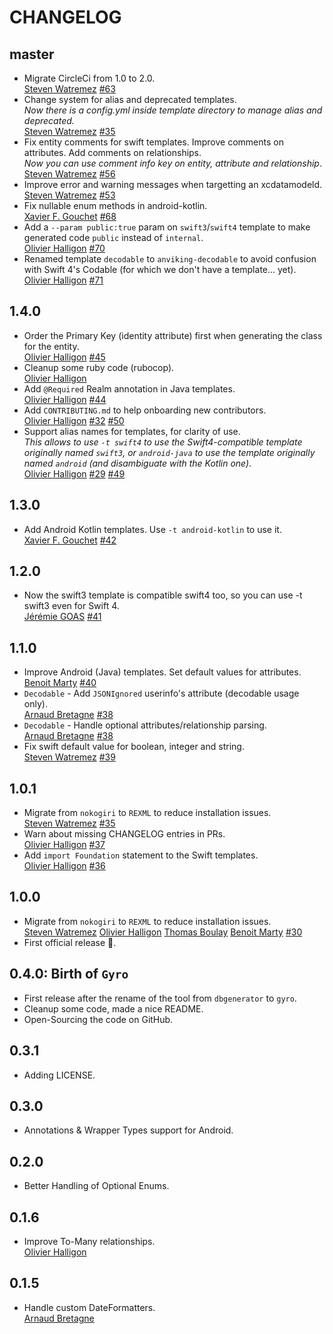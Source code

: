 # CHANGELOG

## master

* Migrate CircleCi from 1.0 to 2.0.  
  [Steven Watremez](https://github.com/StevenWatremez)
  [#63](https://github.com/NijiDigital/gyro/pull/63)
* Change system for alias and deprecated templates.  
  _Now there is a config.yml inside template directory to manage alias and deprecated._  
  [Steven Watremez](https://github.com/StevenWatremez)
  [#35](https://github.com/NijiDigital/gyro/pull/35)
* Fix entity comments for swift templates. Improve comments on attributes. Add comments on relationships.  
  _Now you can use comment info key on entity, attribute and relationship_.  
  [Steven Watremez](https://github.com/StevenWatremez)
  [#56](https://github.com/NijiDigital/gyro/pull/56)
* Improve error and warning messages when targetting an xcdatamodeld.  
  [Steven Watremez](https://github.com/StevenWatremez)
  [#53](https://github.com/NijiDigital/gyro/pull/53)
* Fix nullable enum methods in android-kotlin.  
  [Xavier F. Gouchet](https://github.com/xgouchet)
  [#68](https://github.com/NijiDigital/gyro/pull/68)
* Add a `--param public:true` param on `swift3`/`swift4` template to make generated code `public` instead of `internal`.  
  [Olivier Halligon](https://github.com/AliSoftware)
  [#70](https://github.com/NijiDigital/gyro/pull/70)
* Renamed template `decodable` to `anviking-decodable` to avoid confusion with Swift 4's Codable (for which we don't have a template… yet).  
  [Olivier Halligon](https://github.com/AliSoftware)
  [#71](https://github.com/NijiDigital/gyro/pull/71)


## 1.4.0

* Order the Primary Key (identity attribute) first when generating the class for the entity.  
  [Olivier Halligon](https://github.com/AliSoftware)
  [#45](https://github.com/NijiDigital/gyro/issues/45)
* Cleanup some ruby code (rubocop).  
  [Olivier Halligon](https://github.com/AliSoftware)
* Add `@Required` Realm annotation in Java templates.  
  [Olivier Halligon](https://github.com/AliSoftware)
  [#44](https://github.com/NijiDigital/gyro/issues/44)
* Add `CONTRIBUTING.md` to help onboarding new contributors.  
  [Olivier Halligon](https://github.com/AliSoftware)
  [#32](https://github.com/NijiDigital/gyro/issues/32)
  [#50](https://github.com/NijiDigital/gyro/pull/50)
* Support alias names for templates, for clarity of use.  
  _This allows to use `-t swift4` to use the Swift4-compatible template originally named `swift3`, or `android-java` to use the template originally named `android` (and disambiguate with the Kotlin one)_.  
  [Olivier Halligon](https://github.com/AliSoftware)
  [#29](https://github.com/NijiDigital/gyro/issues/29)
  [#49](https://github.com/NijiDigital/gyro/pull/49)

## 1.3.0

* Add Android Kotlin templates. Use `-t android-kotlin` to use it.  
  [Xavier F. Gouchet](https://github.com/xgouchet)
  [#42](https://github.com/NijiDigital/gyro/pull/42)

## 1.2.0

* Now the swift3 template is compatible swift4 too, so you can use -t swift3 even for Swift 4.  
  [Jérémie GOAS](https://github.com/jgoas)
  [#41](https://github.com/NijiDigital/gyro/pull/41)

## 1.1.0

* Improve Android (Java) templates. Set default values for attributes.  
  [Benoit Marty](https://github.com/bmarty)
  [#40](https://github.com/NijiDigital/gyro/pull/40)
* `Decodable` - Add `JSONIgnored` userinfo's attribute (decodable usage only).  
  [Arnaud Bretagne](https://github.com/abretagne)
  [#38](https://github.com/NijiDigital/gyro/pull/38)
* `Decodable` - Handle optional attributes/relationship parsing.  
  [Arnaud Bretagne](https://github.com/abretagne)
  [#38](https://github.com/NijiDigital/gyro/pull/38)
* Fix swift default value for boolean, integer and string.  
  [Steven Watremez](https://github.com/StevenWatremez)
  [#39](https://github.com/NijiDigital/gyro/pull/39)

## 1.0.1

* Migrate from `nokogiri` to `REXML` to reduce installation issues.  
  [Steven Watremez](https://github.com/StevenWatremez)
  [#35](https://github.com/NijiDigital/gyro/pull/35)
* Warn about missing CHANGELOG entries in PRs.  
  [Olivier Halligon](https://github.com/AliSoftware)
  [#37](https://github.com/NijiDigital/gyro/pull/37)
* Add `import Foundation` statement to the Swift templates.  
  [Olivier Halligon](https://github.com/AliSoftware)
  [#36](https://github.com/NijiDigital/gyro/pull/36)

## 1.0.0

* Migrate from `nokogiri` to `REXML` to reduce installation issues.  
  [Steven Watremez](https://github.com/StevenWatremez)
  [Olivier Halligon](https://github.com/AliGator)
  [Thomas Boulay](https://github.com/TomTom-Fr)
  [Benoit Marty](https://github.com/bmarty)
  [#30](https://github.com/NijiDigital/gyro/pull/30)
* First official release 🎉.  

## 0.4.0: Birth of `Gyro`

* First release after the rename of the tool from `dbgenerator` to `gyro`.  
* Cleanup some code, made a nice README.  
* Open-Sourcing the code on GitHub.  

## 0.3.1

* Adding LICENSE.  


## 0.3.0

* Annotations & Wrapper Types support for Android.  


## 0.2.0

* Better Handling of Optional Enums.  


## 0.1.6

* Improve To-Many relationships.  
  [Olivier Halligon](https://github.com/AliGator)

## 0.1.5

* Handle custom DateFormatters.  
  [Arnaud Bretagne](https://github.com/abretagne)
